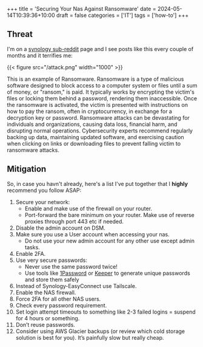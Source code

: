 +++
title = 'Securing Your Nas Against Ransomware'
date = 2024-05-14T10:39:36+10:00
draft = false
categories = ['IT']
tags = ['how-to']
+++

## Threat
I'm on a [synology sub-reddit](https://www.reddit.com/r/synology/) page and I see posts like this every couple of months and it terrifies me:

{{< figure src="/attack.png" width="1000" >}}

This is an example of Ransomware. 
Ransomware is a type of malicious software designed to block access to a computer system or files until a sum of money, or "ransom," is paid. It typically works by encrypting the victim's files or locking them behind a password, rendering them inaccessible. Once the ransomware is activated, the victim is presented with instructions on how to pay the ransom, often in cryptocurrency, in exchange for a decryption key or password. Ransomware attacks can be devastating for individuals and organizations, causing data loss, financial harm, and disrupting normal operations. Cybersecurity experts recommend regularly backing up data, maintaining updated software, and exercising caution when clicking on links or downloading files to prevent falling victim to ransomware attacks.

## Mitigation 
So, in case you havn't already, here's a list I've put together that I **highly** recommend you follow ASAP: 

1. Secure your network:
    - Enable and make use of the firewall on your router.
    - Port-forward the bare minimum on your router. Make use of reverse proxies through port 443 etc if needed.
2. Disable the admin account on DSM.
3. Make sure you use a User account when accessing your nas. 
    - Do not use your new admin account for any other use except admin tasks.
4. Enable 2FA.
5. Use very secure passwords:
    - Never use the same password twice! 
    - Use tools like [1Password](https://1password.com/) or [Keeper](https://www.keepersecurity.com/) to generate unique passwords and store them safely 
6. Instead of Synology-EasyConnect use Tailscale.
7. Enable the NAS firewall.
8. Force 2FA for all other NAS users.
9. Check every password requirement.
10. Set login attempt timeouts to something like 2-3 failed logins = suspend for 4 hours or something.
11. Don’t reuse passwords.
12. Consider using AWS Glacier backups (or review which cold storage solution is best for you). It’s painfully slow but really cheap.